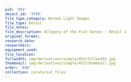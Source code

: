 ```yaml
---
pid: '453'
object_id: '3799'
file_type_category: Normal Light Images
file_type: Detail
file_notes:
file_description: Allegory of the Five Senses - Detail 1
original_format:
research_date:
researchers:
equipment_used:
file_location:
fullwidth: img/derivatives/simple/453/fullwidth.jpg
thumbnail: img/derivatives/simple/453/thumbnail.jpg
order: '036'
collection: curatorial_files
---
```

